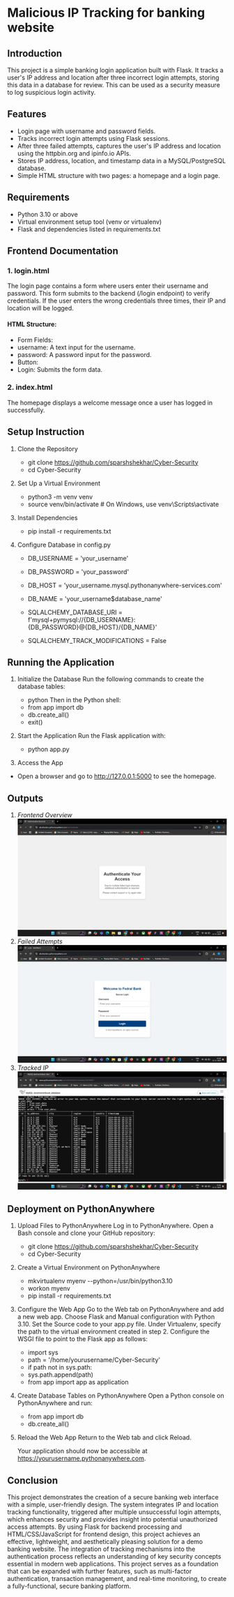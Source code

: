 # Malicious IP Tracking for banking website

## Introduction
This project is a simple banking login application built with Flask. It tracks a user's IP address and location after three incorrect login attempts, storing this data in a database for review. This can be used as a security measure to log suspicious login activity.

## Features
- Login page with username and password fields.
- Tracks incorrect login attempts using Flask sessions.
- After three failed attempts, captures the user's IP address and location using the httpbin.org and ipinfo.io APIs.
- Stores IP address, location, and timestamp data in a MySQL/PostgreSQL database.
- Simple HTML structure with two pages: a homepage and a login page.

## Requirements
- Python 3.10 or above
- Virtual environment setup tool (venv or virtualenv)
- Flask and dependencies listed in requirements.txt

## Frontend Documentation

### 1. login.html
The login page contains a form where users enter their username and password. This form submits to the backend (/login endpoint) to verify credentials. If the user enters the wrong credentials three times, their IP and location will be logged.

#### HTML Structure:
- Form Fields: 
- username: A text input for the username.
- password: A password input for the password.
- Button: 
- Login: Submits the form data.

### 2. index.html
The homepage displays a welcome message once a user has logged in successfully.


## Setup Instruction

1) Clone the Repository
   - git clone https://github.com/sparshshekhar/Cyber-Security
   - cd Cyber-Security
     
2) Set Up a Virtual Environment
   - python3 -m venv venv
   - source venv/bin/activate  # On Windows, use venv\Scripts\activate
     
4) Install Dependencies
   - pip install -r requirements.txt
     
5) Configure Database in config.py
   - DB_USERNAME = 'your_username'
   - DB_PASSWORD = 'your_password'
   - DB_HOST = 'your_username.mysql.pythonanywhere-services.com'
   - DB_NAME = 'your_username$database_name'
  
   - SQLALCHEMY_DATABASE_URI = f'mysql+pymysql://{DB_USERNAME}:{DB_PASSWORD}@{DB_HOST}/{DB_NAME}'
   - SQLALCHEMY_TRACK_MODIFICATIONS = False

## Running the Application

1) Initialize the Database
   Run the following commands to create the database tables:
   - python
   Then in the Python shell:
   - from app import db
   - db.create_all()
   - exit()
   
2) Start the Application
   Run the Flask application with:
   - python app.py
   
3) Access the App
  - Open a browser and go to http://127.0.0.1:5000 to see the homepage.

## Outputs
1. *Frontend Overview*
    ![Frontend Overview](https://github.com/sparshshekhar/Cyber-Security/blob/main/screenshots/1.jpg)
2. *Failed Attempts*
    ![Failed Attempts](https://github.com/sparshshekhar/Cyber-Security/blob/main/screenshots/2.jpg)
3. *Tracked IP*
    ![Tracked IP](https://github.com/sparshshekhar/Cyber-Security/blob/main/screenshots/3.jpg)



## Deployment on PythonAnywhere

1) Upload Files to PythonAnywhere
   Log in to PythonAnywhere.
   Open a Bash console and clone your GitHub repository:
   - git clone https://github.com/sparshshekhar/Cyber-Security
   - cd Cyber-Security
  
2) Create a Virtual Environment on PythonAnywhere
   - mkvirtualenv myenv --python=/usr/bin/python3.10
   - workon myenv
   - pip install -r requirements.txt
3) Configure the Web App
   Go to the Web tab on PythonAnywhere and add a new web app.
   Choose Flask and Manual configuration with Python 3.10.
   Set the Source code to your app.py file.
   Under Virtualenv, specify the path to the virtual environment created in step 2.
   Configure the WSGI file to point to the Flask app as follows:
   - import sys
   - path = '/home/yourusername/Cyber-Security'
   - if path not in sys.path:
   - sys.path.append(path)
   - from app import app as application
     
4) Create Database Tables on PythonAnywhere
   Open a Python console on PythonAnywhere and run:
    - from app import db
    - db.create_all()
      
5) Reload the Web App
   Return to the Web tab and click Reload.


   Your application should now be accessible at https://yourusername.pythonanywhere.com.


## Conclusion
This project demonstrates the creation of a secure banking web interface with a simple, user-friendly design. The system integrates IP and location tracking functionality, triggered after multiple unsuccessful login attempts, which enhances security and provides insight into potential unauthorized access attempts. By using Flask for backend processing and HTML/CSS/JavaScript for frontend design, this project achieves an effective, lightweight, and aesthetically pleasing solution for a demo banking website.
The integration of tracking mechanisms into the authentication process reflects an understanding of key security concepts essential in modern web applications. This project serves as a foundation that can be expanded with further features, such as multi-factor authentication, transaction management, and real-time monitoring, to create a fully-functional, secure banking platform.


